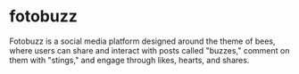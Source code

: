# fotobuzz
Fotobuzz is a social media platform designed around the theme of bees, where users can share and interact with posts called "buzzes," comment on them with "stings," and engage through likes, hearts, and shares.
